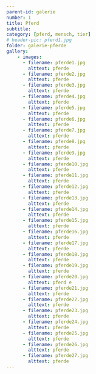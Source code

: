 ```yaml
---
parent-id: galerie
number: 1
title: Pferd
subtitle: 
category: [pferd, mensch, tier]
# header-pic: pferd1.jpg
folder: galerie-pferde
gallery:
    - images:
      - filename: pferde1.jpg
        alttext: pferde
      - filename: pferde2.jpg
        alttext: pferde     
      - filename: pferde3.jpg
        alttext: pferde
      - filename: pferde4.jpg
        alttext: pferde
      - filename: pferde5.jpg
        alttext: pferde
      - filename: pferde6.jpg
        alttext: pferde
      - filename: pferde7.jpg
        alttext: pferde
      - filename: pferde8.jpg
        alttext: pferde
      - filename: pferde9.jpg
        alttext: pferde
      - filename: pferde10.jpg
        alttext: pferde
      - filename: pferde11.jpg
        alttext: pferde
      - filename: pferde12.jpg
        alttext: pferde
      - filename: pferde13.jpg
        alttext: pferde 
      - filename: pferde14.jpg
        alttext: pferde
      - filename: pferde15.jpg
        alttext: pferde
      - filename: pferde16.jpg
        alttext: pferde
      - filename: pferde17.jpg
        alttext: pferde
      - filename: pferde18.jpg
        alttext: pferde
      - filename: pferde19.jpg
        alttext: pferde
      - filename: pferde20.jpg
        alttext: pferd e 
      - filename: pferde21.jpg
        alttext: pferde
      - filename: pferde22.jpg
        alttext: pferde
      - filename: pferde23.jpg
        alttext: pferde
      - filename: pferde24.jpg
        alttext: pferde
      - filename: pferde25.jpg
        alttext: pferde
      - filename: pferde26.jpg
        alttext: pferde
      - filename: pferde27.jpg
        alttext: pferde
---
```

<!-- beschreibender Text hier -->
